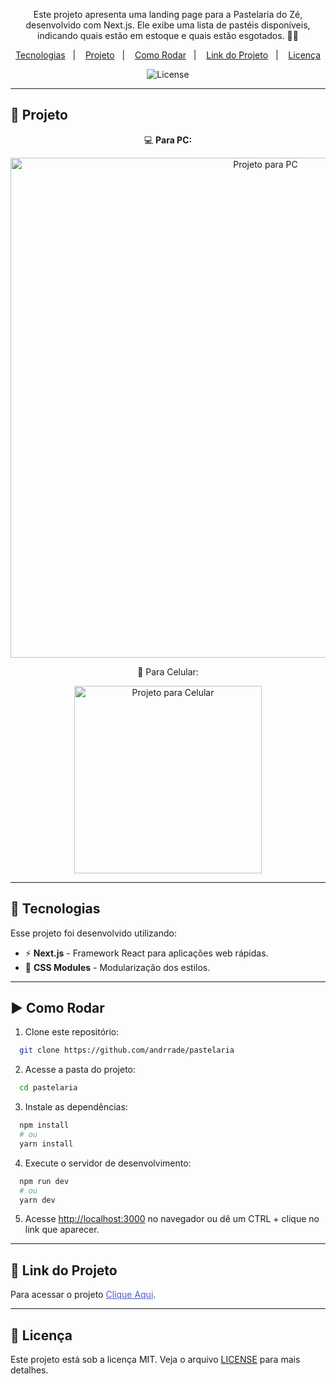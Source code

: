 <p align="center">
  Este projeto apresenta uma landing page para a Pastelaria do Zé, desenvolvido com Next.js. Ele exibe uma lista de pastéis disponíveis, indicando quais estão em estoque e quais estão esgotados. 🥟✨
</p>

<p align="center">
  <a href="#-tecnologias">Tecnologias</a>&nbsp;&nbsp;&nbsp;|&nbsp;&nbsp;&nbsp;
  <a href="#-projeto">Projeto</a>&nbsp;&nbsp;&nbsp;|&nbsp;&nbsp;&nbsp;
  <a href="#-tecnologias">Como Rodar</a>&nbsp;&nbsp;&nbsp;|&nbsp;&nbsp;&nbsp;
  <a href="#-link-do-projeto">Link do Projeto</a>&nbsp;&nbsp;&nbsp;|&nbsp;&nbsp;&nbsp;
  <a href="#-licença">Licença</a>
</p>

<p align="center">
  <img alt="License" src="https://img.shields.io/static/v1?label=license&message=MIT&color=0F172A&labelColor=1D4ED8">
</p>

---

## 📂 Projeto

<p align="center">💻 <b>Para PC:</b></p>
<p align="center">
  <img alt="Projeto para PC" src="https://github.com/user-attachments/assets/1a2dcf14-cd8c-41d3-87b3-f8247b3e9fcc" width="800px">
</p>

<p align="center">📱 Para Celular:</b></p>
<p align="center">
  <img alt="Projeto para Celular" src="https://github.com/user-attachments/assets/e6133ba9-2351-421b-9446-73a2dfb0024a" width="300px">
</p>

---

## 🚀 Tecnologias

Esse projeto foi desenvolvido utilizando:

- ⚡ **Next.js** - Framework React para aplicações web rápidas.
- 🎨 **CSS Modules** - Modularização dos estilos.

---

## ▶️ Como Rodar

1. Clone este repositório:

```bash
  git clone https://github.com/andrrade/pastelaria
```

2. Acesse a pasta do projeto:

```bash
  cd pastelaria
```

3. Instale as dependências:

```bash
  npm install
  # ou
  yarn install
```

4. Execute o servidor de desenvolvimento:

```bash
  npm run dev
  # ou
  yarn dev
```

5. Acesse [http://localhost:3000](http://localhost:3000) no navegador ou dê um CTRL + clique no link que aparecer.

---

## 🔗 Link do Projeto

Para acessar o projeto <a href="pastelaria-omega.vercel.app
" target="_blank" style="color: #4a5dcd;">Clique Aqui</a>.

---

## 📝 Licença

Este projeto está sob a licença MIT. Veja o arquivo [LICENSE](./LICENSE) para mais detalhes.

<br>
